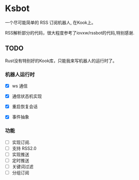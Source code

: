 # Ksbot

一个尽可能简单的 RSS 订阅机器人, 在Kook上。

RSS解析部分的代码，很大程度参考了iovxw/rssbot的代码,特别感谢.

## TODO

Rust没有特别好的Kook库，只能我来写机器人的运行时了。


### 机器人运行时

-   [x] ws 通信
-   [x] 通信状态机实现
-   [x] 重启恢复会话
-   [x] 事件抽象


### 功能

-   [ ] 实现订阅.
-   [ ] 支持 RSS2.0
-   [ ] 实现推送
-   [ ] 定时推送
-   [ ] 关键词过滤
-   [ ] 分组订阅

